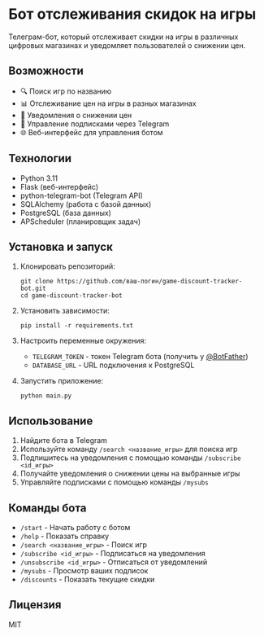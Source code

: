 # Бот отслеживания скидок на игры

Телеграм-бот, который отслеживает скидки на игры в различных цифровых магазинах и уведомляет пользователей о снижении цен.

## Возможности

- 🔍 Поиск игр по названию
- 📊 Отслеживание цен на игры в разных магазинах
- 🔔 Уведомления о снижении цен
- 📱 Управление подписками через Telegram
- 🌐 Веб-интерфейс для управления ботом

## Технологии

- Python 3.11
- Flask (веб-интерфейс)
- python-telegram-bot (Telegram API)
- SQLAlchemy (работа с базой данных)
- PostgreSQL (база данных)
- APScheduler (планировщик задач)

## Установка и запуск

1. Клонировать репозиторий:
   ```
   git clone https://github.com/ваш-логин/game-discount-tracker-bot.git
   cd game-discount-tracker-bot
   ```

2. Установить зависимости:
   ```
   pip install -r requirements.txt
   ```

3. Настроить переменные окружения:
   - `TELEGRAM_TOKEN` - токен Telegram бота (получить у [@BotFather](https://t.me/BotFather))
   - `DATABASE_URL` - URL подключения к PostgreSQL

4. Запустить приложение:
   ```
   python main.py
   ```

## Использование

1. Найдите бота в Telegram
2. Используйте команду `/search <название_игры>` для поиска игр
3. Подпишитесь на уведомления с помощью команды `/subscribe <id_игры>`
4. Получайте уведомления о снижении цены на выбранные игры
5. Управляйте подписками с помощью команды `/mysubs`

## Команды бота

- `/start` - Начать работу с ботом
- `/help` - Показать справку
- `/search <название_игры>` - Поиск игр
- `/subscribe <id_игры>` - Подписаться на уведомления
- `/unsubscribe <id_игры>` - Отписаться от уведомлений
- `/mysubs` - Просмотр ваших подписок
- `/discounts` - Показать текущие скидки

## Лицензия

MIT